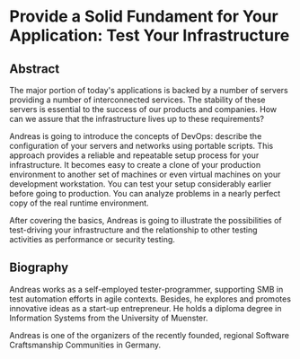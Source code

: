 # Provide a Solid Fundament for Your Application: Test Your Infrastructure

## Abstract
The major portion of today's applications is backed by a number of servers providing a number of interconnected services.
The stability of these servers is essential to the success of our products and companies.
How can we assure that the infrastructure lives up to these requirements?

Andreas is going to introduce the concepts of DevOps: describe the configuration of your servers and networks using portable scripts.
This approach provides a reliable and repeatable setup process for your infrastructure.
It becomes easy to create a clone of your production environment to another set of machines or even virtual machines on your development workstation.
You can test your setup considerably earlier before going to production.
You can analyze problems in a nearly perfect copy of the real runtime environment.

After covering the basics, Andreas is going to illustrate the possibilities of test-driving your infrastructure and the relationship to other testing activities as performance or security testing.

## Biography
Andreas works as a self-employed tester-programmer, supporting SMB in test automation efforts in agile contexts. Besides, he explores and promotes innovative ideas as a start-up entrepreneur. He holds a diploma degree in Information Systems from the University of Muenster.

Andreas is one of the organizers of the recently founded, regional Software Craftsmanship Communities in Germany.
